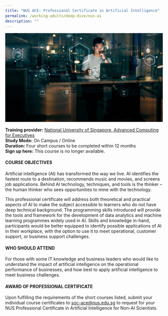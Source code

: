 ```yaml
---
title: "NUS ACE: Professional Certificate in Artificial Intelligence"
permalink: /working-adults/deep-dive/nus-ai
description: ""
---
```

![Alt text for image on Isomer site](/images/nus-ai.jpg)

**Training provider:** [National University of Singapore, Advanced Computing for Executives](https://ace.nus.edu.sg/)  
**Study Mode:** On Campus / Online  
**Duration:** Four short courses to be completed within 12 months  
**Sign up here:** This course is no longer available.

#### COURSE OBJECTIVES
Artificial intelligence (AI) has transformed the way we live. AI identifies the fastest route to a destination, recommends music and movies, and screens job applications. Behind AI technology, techniques, and tools is the thinker – the human thinker who sees opportunities to mine with the technology.

This professional certificate will address both theoretical and practical aspects of AI to make the subject accessible to learners who do not have deep technical background. The programming skills introduced will provide the tools and framework for the development of data analytics and machine learning programmes widely used in AI. Skills and knowledge in-hand, participants would be better equipped to identify possible applications of AI in their workplace, with the option to use it to meet operational, customer support, or business support challenges.  

#### WHO SHOULD ATTEND
For those with some IT knowledge and business leaders who would like to understand the impact of artificial intelligence on the operational performance of businesses, and how best to apply artificial intelligence to meet business challenges.

#### AWARD OF PROFESSIONAL CERTIFICATE
Upon fulfilling the requirements of the short courses listed, submit your individual course certificates to [soc-ace@nus.edu.sg](mailto:soc-ace@nus.edu.sg) to request for your NUS Professional Certificate in Artificial Intelligence for Non-AI Scientists.